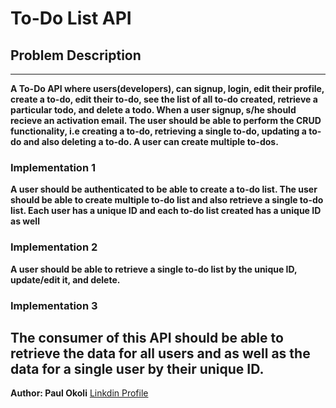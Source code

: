 # To-Do List API

## Problem Description

---

**A To-Do API where users(developers), can signup, login, edit their profile, create a to-do, edit their to-do, see the list of all to-do created, retrieve a particular todo, and delete a todo. 
When a user signup, s/he should recieve an activation email. The user should be able to perform the CRUD functionality, i.e creating a to-do, retrieving a single to-do, updating a to-do and also deleting a to-do.
A user can create multiple to-dos.**

### Implementation 1

**A user should be authenticated to be able to create a to-do list. The user should be able to create multiple to-do list and also retrieve a single to-do list. Each user has a unique ID and each to-do list created has a unique ID as well**

### Implementation 2

**A user should be able to retrieve a single to-do list by the unique ID, update/edit it, and delete.**

### Implementation 3

**The consumer of this API should be able to retrieve the data for all users and as well as the data for a single user by their unique ID.**
---

**Author: Paul Okoli**
[Linkdin Profile](https://www.linkedin.com/in/paulokoli/)
